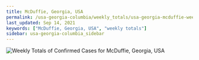 ```yaml
---
title: McDuffie, Georgia, USA
permalink: /usa-georgia-columbia/weekly_totals/usa-georgia-mcduffie-weekly_totals.html
last_updated: Sep 14, 2021
keywords: ["McDuffie, Georgia, USA", "weekly totals"]
sidebar: usa-georgia-columbia_sidebar
---
```


![Weekly Totals of Confirmed Cases for McDuffie, Georgia, USA](/covid_tracker/images/graphs/usa-georgia-mcduffie-weekly_totals_graph.png)
